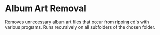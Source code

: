 Album Art Removal
=================
Removes unnecessary album art files that occur from ripping cd's with various programs. Runs recursively on all subfolders of the chosen folder.